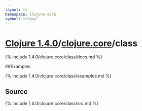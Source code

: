 ```yaml
---
layout: fn
namespace: clojure.core
symbol: "class"
---
```


# [Clojure 1.4.0](../../)/[clojure.core](../)/class

{% include 1.4.0/clojure.core/class/docs.md %}

##Examples

{% include 1.4.0/clojure.core/class/examples.md %}
## Source
{% include 1.4.0/clojure.core/class/src.md %}


